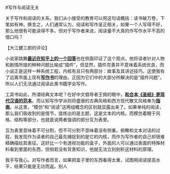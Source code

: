 #写作与阅读无关

关于写作和阅读的关系，我们从小接受的教育可以用这句话概括：读书破万卷，下笔如有神。换言之，人们通常认为，阅读和写作呈正相关，如果一个人写得不好，那么他很有可能读得不多。但对于写作者来说，阅读量不大真的作写作水平不高的借口吗？

【大江健三郎的评论】

小说家跳舞[**最近在知乎上的一个回答**](https://www.zhihu.com/question/268152867/answer/363397029)也在侧面印证了这个观点。他将读者针对人物和剧情所提的种种问题比喻成“插件”，但显然，插件完善并不意味着系统优良，而小说正是这样一种系统工程，内核有且只有两部分：故事及其讲述技巧。这使我有了远离市面上现有[**写作书**](https://www.amazon.cn/s/ref=nb_sb_noss?__mk_zh_CN=%E4%BA%9A%E9%A9%AC%E9%80%8A%E7%BD%91%E7%AB%99&url=search-alias%3Daps&field-keywords=%E5%88%9B%E6%84%8F%E5%86%99%E4%BD%9C%E4%B9%A6%E7%B3%BB)的理由。正因为它们中的大部分所解决的是“插件问题”，所以人们无法通过阅读此类书籍学会写作。

工具书如此，所谓经典文本呢？在好中文倡导者王佩的眼中，[**和合本《圣经》是现代汉语的范本**](https://zhuanlan.zhihu.com/p/24685021)。而认知写作学派则将盛唐的古典风格和西方现代散文风格奉为[**指南**](https://www.douban.com/doulist/39820236/)。从这里，“模仿”和“阅读”这两组概念的区别就显露出来了。如果单纯的阅读，那么我们吸收到的是情节，提炼出的是主题，这是文本的内核。而模仿着眼于风格、结构等部分，也就是说两者强调的部分互为表里。

互为表里意味着不可分割，但不可分割不意味着没有侧重。俯瞰和文本对话的过程，我发现作为读者的自己最先捕捉到的是它的内核，而作为写作者的自己却很难精确描绘其表征。这好比一个有透视功能的盒子，外面的人可以通过表面的特殊材料看到里面的东西，但倘若没有背景知识，他就无法立刻剖析这材料的原理。

我手写我心。对写作者而言，如果把盒子里的东西看得太重，试图用阅读提高水平，结果只能是无功而返。别人